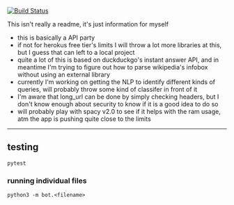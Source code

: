 [![Build Status](https://travis-ci.org/chinying/learn2telegram.svg?branch=master)](https://travis-ci.org/chinying/learn2telegram)
  
This isn't really a readme, it's just information for myself  

- this is basically a API party  
- if not for herokus free tier's limits I will throw a lot more libraries at this, but I guess that can left to a local project 
- quite a lot of this is based on duckduckgo's instant answer API, and in meantime I'm trying to figure out how to parse wikipedia's infobox without using an external library  
- currently I'm working on getting the NLP to identify different kinds of queries, will probably throw some kind of classifer in front of it
- I'm aware that long_url can be done by simply checking headers, but I don't know enough about security to know if it is a good idea to do so
- will probably play with spacy v2.0 to see if it helps with the ram usage, atm the app is pushing quite close to the limits

---

## testing
`pytest`

### running individual files
`python3 -m bot.<filename>`